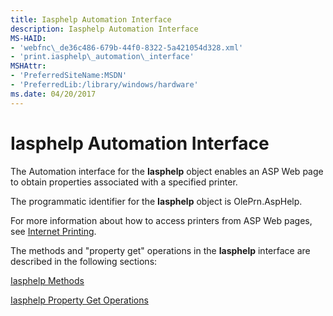 ```yaml
---
title: Iasphelp Automation Interface
description: Iasphelp Automation Interface
MS-HAID:
- 'webfnc\_de36c486-679b-44f0-8322-5a421054d328.xml'
- 'print.iasphelp\_automation\_interface'
MSHAttr:
- 'PreferredSiteName:MSDN'
- 'PreferredLib:/library/windows/hardware'
ms.date: 04/20/2017
---
```


# Iasphelp Automation Interface

The Automation interface for the **Iasphelp** object enables an ASP Web page to obtain properties associated with a specified printer.

The programmatic identifier for the **Iasphelp** object is OlePrn.AspHelp.

For more information about how to access printers from ASP Web pages, see [Internet Printing](./internet-printing.md).

The methods and "property get" operations in the **Iasphelp** interface are described in the following sections:

[Iasphelp Methods](iasphelp-methods.md)

[Iasphelp Property Get Operations](iasphelp-property-get-operations.md)

